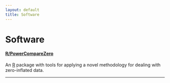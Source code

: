 ```yaml
---
layout: default
title: Software
---
```

# Software

#### <a name="PowerCompareZero"></a>[R/PowerCompareZero](https://github.com/nicksun1/PowerCompareZero)

An [R](https://www.r-project.org/) package with tools for applying a novel methodology for dealing with zero-inflated data.

---


